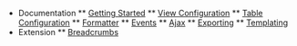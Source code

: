 * Documentation
** [Getting Started](/)
** [View Configuration](view-configuration.md)
** [Table Configuration](table-configuration.md)
** [Formatter](formatter.md)
** [Events](events.md)
** [Ajax](ajax.md)
** [Exporting](exporting.md)
** [Templating](templating.md)
* Extension
** [Breadcrumbs](extensions/breadcrumbs.md)
